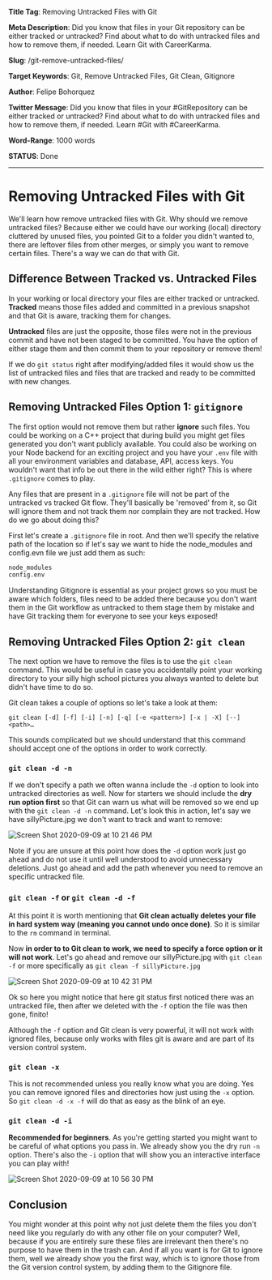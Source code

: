**Title Tag**: Removing Untracked Files with Git

**Meta Description**: Did you know that files in your Git repository can be either tracked or untracked? Find about what to do with untracked files and how to remove them, if needed. Learn Git with CareerKarma.

**Slug**: /git-remove-untracked-files/

**Target Keywords**: Git, Remove Untracked Files, Git Clean, Gitignore

**Author**: Felipe Bohorquez

**Twitter Message**: Did you know that files in your #GitRepository can be either tracked or untracked? Find about what to do with untracked files and how to remove them, if needed. Learn #Git with #CareerKarma.

**Word-Range**: 1000 words

**STATUS**: Done

---

# Removing Untracked Files with Git

We'll learn how remove untracked files with Git. Why should we remove untracked files? Because either we could have our working (local) directory cluttered by unused files, you pointed Git to a folder you didn't wanted to, there are leftover files from other merges, or simply you want to remove certain files. There's a way we can do that with Git.

## Difference Between Tracked vs. Untracked Files

In your working or local directory your files are either tracked or untracked. **Tracked** means those files added and committed in a previous snapshot and that Git is aware, tracking them for changes. 

**Untracked** files are just the opposite, those files were not in the previous commit and have not been staged to be committed. You have the option of either stage them and then commit them to your repository or remove them!

If we do `git status` right after modifying/added files it would show us the list of untracked files and files that are tracked and ready to be committed with new changes.

## Removing Untracked Files Option 1: `gitignore`

The first option would not remove them but rather **ignore** such files. You could be working on a C++ project that during build you might get files generated you don't want publicly available. You could also be working on your Node backend for an exciting project and you have your `.env` file with all your environment variables and database, API, access keys. You wouldn't want that info be out there in the wild either right? This is where `.gitignore` comes to play.

Any files that are present in a `.gitignore` file will not be part of the untracked vs tracked Git flow. They'll basically be 'removed' from it, so Git will ignore them and not track them nor complain they are not tracked. How do we go about doing this?

First let's create a `.gitignore` file in root. And then we'll specify the relative path of the location so if let's say we want to hide the node_modules and config.evn file we just add them as such:

```bash
node_modules
config.env
```

Understanding Gitignore is essential as your project grows so you must be aware which folders, files need to be added there because you don't want them in the Git workflow as untracked to them stage them by mistake and have Git tracking them for everyone to see your keys exposed!

## Removing Untracked Files Option 2: `git clean`

The next option we have to remove the files is to use the `git clean` command. This would be useful in case you accidentally point your working directory to your silly high school pictures you always wanted to delete but didn't have time to do so.

Git clean takes a couple of options so let's take a look at them:

`git clean [-d] [-f] [-i] [-n] [-q] [-e <pattern>] [-x | -X] [--] <path>…​`

This sounds complicated but we should understand that this command should accept one of the options in order to work correctly. 

### `git clean -d -n`

If we don't specify a path we often wanna include the `-d` option to look into untracked directories as well. Now for starters we should include the **dry run option first** so that Git can warn us what will be removed so we end up with the `git clean -d -n` command. Let's look this in action, let's say we have sillyPicture.jpg we don't want to track and want to remove:

![Screen Shot 2020-09-09 at 10 21 46 PM](https://user-images.githubusercontent.com/15071636/92678123-e36c0e00-f2ea-11ea-8e04-e2014f65a1dc.png)

Note if you are unsure at this point how does the `-d` option work just go ahead and do not use it until well understood to avoid unnecessary deletions. Just go ahead and add the path whenever you need to remove an specific untracked file.

### `git clean -f` or `git clean -d -f`

At this point it is worth mentioning that **Git clean actually deletes your file in hard system way (meaning you cannot undo once done)**. So it is similar to the `rm` command in terminal. 

Now **in order to to Git clean to work, we need to specify a force option or it will not work**. Let's go ahead and remove our sillyPicture.jpg with `git clean -f` or more specifically as `git clean -f sillyPicture.jpg`

![Screen Shot 2020-09-09 at 10 42 31 PM](https://user-images.githubusercontent.com/15071636/92679422-00561080-f2ee-11ea-8c77-aad69740b4d2.png)

Ok so here you might notice that here git status first noticed there was an untracked file, then after we deleted with the `-f` option the file was then gone, finito!

Although the `-f` option and Git clean is very powerful, it will not work with ignored files, because only works with files git is aware and are part of its version control system.

### `git clean -x`

This is not recommended unless you really know what you are doing. Yes you can remove ignored files and directories how just using the `-x` option. So `git clean -d -x -f` will do that as easy as the blink of an eye. 


### `git clean -d -i`

**Recommended for beginners**. As you're getting started you might want to be careful of what options you pass in. We already show you the dry run `-n` option. There's also the `-i` option that will show you an interactive interface you can play with!

![Screen Shot 2020-09-09 at 10 56 30 PM](https://user-images.githubusercontent.com/15071636/92680157-d0a80800-f2ef-11ea-8905-62175b19c433.png)


## Conclusion

You might wonder at this point why not just delete them the files you don't need like you regularly do with any other file on your computer? Well, because if you are entirely sure these files are irrelevant then there's no purpose to have them in the trash can. And if all you want is for Git to ignore them, well we already show you the first way, which is to ignore those from the Git version control system, by adding them to the Gitignore file. 

